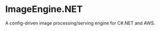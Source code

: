 ImageEngine.NET
===============

A config-driven image processing/serving engine for C#.NET and AWS.

